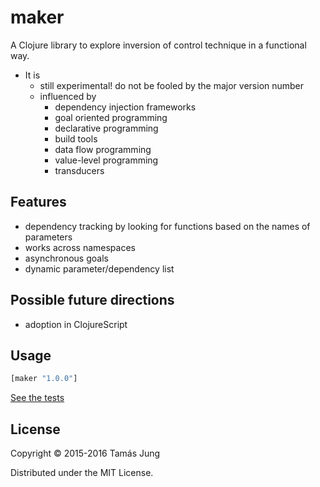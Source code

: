 
[](doc/Cima_da_Conegliano_God_the_Father.jpg)

# maker

A Clojure library to explore inversion of control technique in a functional way. 

* It is 
  * still experimental! do not be fooled by the major version number
  * influenced by
    * dependency injection frameworks
    * goal oriented programming
    * declarative programming
    * build tools
    * data flow programming
    * value-level programming
    * transducers

## Features

* dependency tracking by looking for functions based on the names of parameters
* works across namespaces
* asynchronous goals
* dynamic parameter/dependency list


## Possible future directions
* adoption in ClojureScript

## Usage
```clj
[maker "1.0.0"]
```
[See the tests](test/maker/core_test.clj)

## License

Copyright © 2015-2016 Tamás Jung

Distributed under the MIT License.
